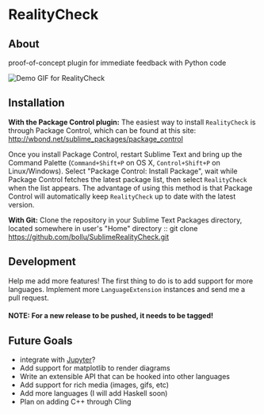 RealityCheck
=========

## About

proof-of-concept plugin for immediate feedback with Python code

![Demo GIF for RealityCheck](http://i.imgur.com/30DnAYu.gif)


## Installation
<!-- this is copy-pasted from sublimeCodeIntel. Thanks for the great description! -->

**With the Package Control plugin:** The easiest way to install `RealityCheck` is through Package Control, which can be found at this site: http://wbond.net/sublime_packages/package_control

Once you install Package Control, restart Sublime Text and bring up the Command Palette (``Command+Shift+P`` on OS X, ``Control+Shift+P`` on Linux/Windows). Select "Package Control: Install Package", wait while Package Control fetches the latest package list, then select `RealityCheck` when the list appears. The advantage of using this method is that Package Control will automatically keep `RealityCheck` up to date with the latest version.


**With Git:** Clone the repository in your Sublime Text Packages directory, located somewhere in user's "Home" directory ::
    git clone https://github.com/bollu/SublimeRealityCheck.git

## Development

Help me add more features! The first thing to do is to add support
for more languages. Implement more `LanguageExtension` instances and
send me a pull request.

#### NOTE: For a new release to be pushed, it needs to be tagged!


## Future Goals

- integrate with [Jupyter](http://jupyter.org/)?
- Add support for matplotlib to render diagrams
- Write an extensible API that can be hooked into other languages
- Add support for rich media (images, gifs, etc)
- Add more languages (I will add Haskell soon)
- Plan on adding C++ through Cling


